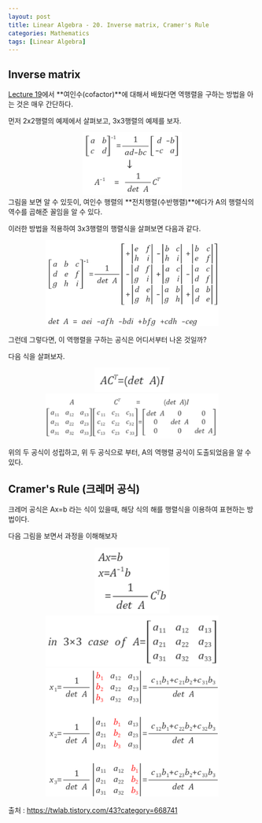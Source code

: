 ```yaml
---
layout: post
title: Linear Algebra - 20. Inverse matrix, Cramer's Rule
categories: Mathematics
tags: [Linear Algebra]
---
```


## Inverse matrix
[Lecture 19](https://sunshower76.github.io/mathematics/2019/07/31/Linear-algebra-lecture19/)에서 **여인수(cofactor)**에
대해서 배웠다면 역행렬을 구하는 방법을 아는 것은 매우 간단하다.

먼저 2x2행렬의 예제에서 살펴보고, 3x3행렬의 예제를 보자.

<center><img src="/public/img/2019-07-31-linear algebra-lecture20/img01.png" width="40%"></center>
그림을 보면 알 수 있듯이, 여인수 행렬의 **전치행렬(수반행렬)**에다가 A의 행렬식의 역수를 곱해준 꼴임을 알 수 있다.

이러한 방법을 적용하여 3x3행렬의 행렬식을 살펴보면 다음과 같다.

<center><img src="/public/img/2019-07-31-linear algebra-lecture20/img02.png" width="70%"></center>

그런데 그렇다면, 이 역행렬을 구하는 공식은 어디서부터 나온 것일까?

다음 식을 살펴보자.
<center><img src="/public/img/2019-07-31-linear algebra-lecture20/img03.png" width="30%"></center>
<center><img src="/public/img/2019-07-31-linear algebra-lecture20/img04.png" width="70%"></center>

위의 두 공식이 성립하고, 위 두 공식으로 부터, A의 역행렬 공식이 도출되었음을 알 수 있다.

## Cramer's Rule (크레머 공식)
크레머 공식은 Ax=b 라는 식이 있을때, 해당 식의 해를 행렬식을 이용하여 표현하는 방법이다.

다음 그림을 보면서 과정을 이해해보자

<center><img src="/public/img/2019-07-31-linear algebra-lecture20/img05.png" width="30%"></center>

<center><img src="/public/img/2019-07-31-linear algebra-lecture20/img06.png" width="70%"></center>

<center><img src="/public/img/2019-07-31-linear algebra-lecture20/img07.png" width="70%"></center>


출처 : https://twlab.tistory.com/43?category=668741
